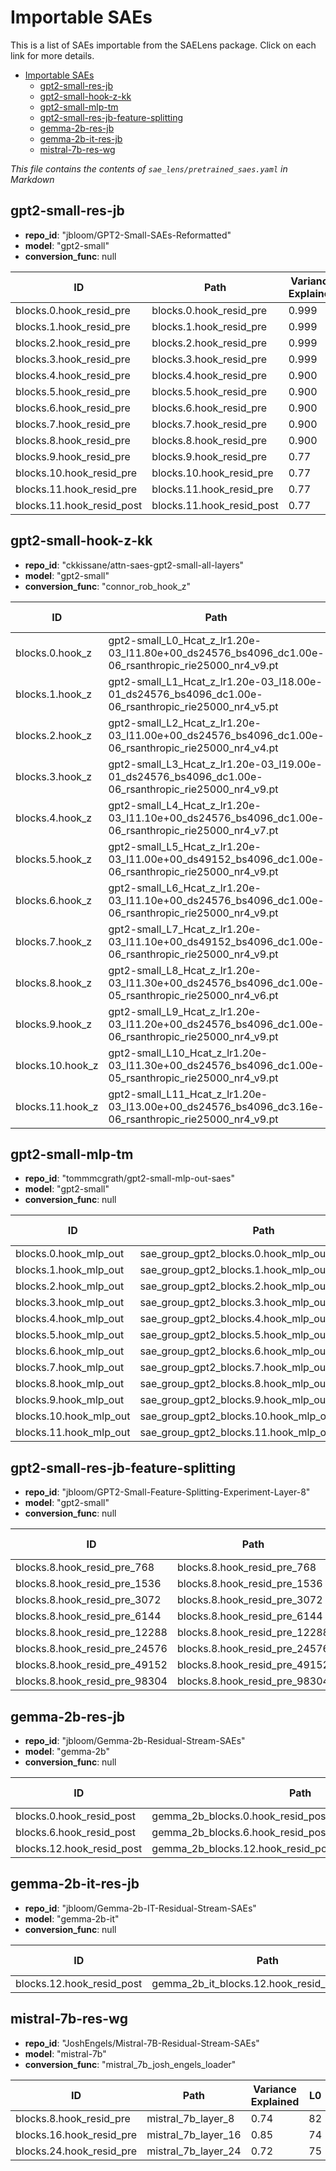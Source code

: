 
# Importable SAEs

This is a list of  SAEs importable from the SAELens package. Click on each link for more details.
- [Importable SAEs](#importable-saes)
  - [gpt2-small-res-jb](#gpt2-small-res-jb)
  - [gpt2-small-hook-z-kk](#gpt2-small-hook-z-kk)
  - [gpt2-small-mlp-tm](#gpt2-small-mlp-tm)
  - [gpt2-small-res-jb-feature-splitting](#gpt2-small-res-jb-feature-splitting)
  - [gemma-2b-res-jb](#gemma-2b-res-jb)
  - [gemma-2b-it-res-jb](#gemma-2b-it-res-jb)
  - [mistral-7b-res-wg](#mistral-7b-res-wg)

*This file contains the contents of `sae_lens/pretrained_saes.yaml` in Markdown*

## gpt2-small-res-jb

- **repo_id**: "jbloom/GPT2-Small-SAEs-Reformatted"
- **model**: "gpt2-small"
- **conversion_func**: null

| ID | Path | Variance Explained | L0 |
|----|------|--------------------|----|
| blocks.0.hook_resid_pre | blocks.0.hook_resid_pre | 0.999 | 10.0 |
| blocks.1.hook_resid_pre | blocks.1.hook_resid_pre | 0.999 | 10.0 |
| blocks.2.hook_resid_pre | blocks.2.hook_resid_pre | 0.999 | 18.0 |
| blocks.3.hook_resid_pre | blocks.3.hook_resid_pre | 0.999 | 23.0 |
| blocks.4.hook_resid_pre | blocks.4.hook_resid_pre | 0.900 | 31.0 |
| blocks.5.hook_resid_pre | blocks.5.hook_resid_pre | 0.900 | 41.0 |
| blocks.6.hook_resid_pre | blocks.6.hook_resid_pre | 0.900 | 51.0 |
| blocks.7.hook_resid_pre | blocks.7.hook_resid_pre | 0.900 | 54.0 |
| blocks.8.hook_resid_pre | blocks.8.hook_resid_pre | 0.900 | 60.0 |
| blocks.9.hook_resid_pre | blocks.9.hook_resid_pre | 0.77 | 70.0 |
| blocks.10.hook_resid_pre | blocks.10.hook_resid_pre | 0.77 | 52.0 |
| blocks.11.hook_resid_pre | blocks.11.hook_resid_pre | 0.77 | 56.0 |
| blocks.11.hook_resid_post | blocks.11.hook_resid_post | 0.77 | 70.0 |

## gpt2-small-hook-z-kk

- **repo_id**: "ckkissane/attn-saes-gpt2-small-all-layers"
- **model**: "gpt2-small"
- **conversion_func**: "connor_rob_hook_z"

| ID | Path | Variance Explained | L0 |
|----|------|--------------------|----|
| blocks.0.hook_z | gpt2-small_L0_Hcat_z_lr1.20e-03_l11.80e+00_ds24576_bs4096_dc1.00e-06_rsanthropic_rie25000_nr4_v9.pt | 0.13 | 3.0 |
| blocks.1.hook_z | gpt2-small_L1_Hcat_z_lr1.20e-03_l18.00e-01_ds24576_bs4096_dc1.00e-06_rsanthropic_rie25000_nr4_v5.pt | 0.42 | 23.0 |
| blocks.2.hook_z | gpt2-small_L2_Hcat_z_lr1.20e-03_l11.00e+00_ds24576_bs4096_dc1.00e-06_rsanthropic_rie25000_nr4_v4.pt | 0.40 | 16.0 |
| blocks.3.hook_z | gpt2-small_L3_Hcat_z_lr1.20e-03_l19.00e-01_ds24576_bs4096_dc1.00e-06_rsanthropic_rie25000_nr4_v9.pt | 0.43 | 15.0 |
| blocks.4.hook_z | gpt2-small_L4_Hcat_z_lr1.20e-03_l11.10e+00_ds24576_bs4096_dc1.00e-06_rsanthropic_rie25000_nr4_v7.pt | 0.27 | 14.0 |
| blocks.5.hook_z | gpt2-small_L5_Hcat_z_lr1.20e-03_l11.00e+00_ds49152_bs4096_dc1.00e-06_rsanthropic_rie25000_nr4_v9.pt | 0.13 | 17.0 |
| blocks.6.hook_z | gpt2-small_L6_Hcat_z_lr1.20e-03_l11.10e+00_ds24576_bs4096_dc1.00e-06_rsanthropic_rie25000_nr4_v9.pt | 0.0 | 17.0 |
| blocks.7.hook_z | gpt2-small_L7_Hcat_z_lr1.20e-03_l11.10e+00_ds49152_bs4096_dc1.00e-06_rsanthropic_rie25000_nr4_v9.pt | -7.55 | 19.0 |
| blocks.8.hook_z | gpt2-small_L8_Hcat_z_lr1.20e-03_l11.30e+00_ds24576_bs4096_dc1.00e-05_rsanthropic_rie25000_nr4_v6.pt | -0.22 | 23.0 |
| blocks.9.hook_z | gpt2-small_L9_Hcat_z_lr1.20e-03_l11.20e+00_ds24576_bs4096_dc1.00e-06_rsanthropic_rie25000_nr4_v9.pt | -0.54 | 23.0 |
| blocks.10.hook_z | gpt2-small_L10_Hcat_z_lr1.20e-03_l11.30e+00_ds24576_bs4096_dc1.00e-05_rsanthropic_rie25000_nr4_v9.pt | -0.27 | 14.0 |
| blocks.11.hook_z | gpt2-small_L11_Hcat_z_lr1.20e-03_l13.00e+00_ds24576_bs4096_dc3.16e-06_rsanthropic_rie25000_nr4_v9.pt | -0.7 | 9.4 |

## gpt2-small-mlp-tm

- **repo_id**: "tommmcgrath/gpt2-small-mlp-out-saes"
- **model**: "gpt2-small"
- **conversion_func**: null

| ID | Path | Variance Explained | L0 |
|----|------|--------------------|----|
| blocks.0.hook_mlp_out | sae_group_gpt2_blocks.0.hook_mlp_out_24576:v1 | 0.999 | 15.0 |
| blocks.1.hook_mlp_out | sae_group_gpt2_blocks.1.hook_mlp_out_24576:v0 | -0.20 | 21.0 |
| blocks.2.hook_mlp_out | sae_group_gpt2_blocks.2.hook_mlp_out_24576:v0 | 0.55 | 137.0 |
| blocks.3.hook_mlp_out | sae_group_gpt2_blocks.3.hook_mlp_out_24576:v0 | 0.41 | 54.0 |
| blocks.4.hook_mlp_out | sae_group_gpt2_blocks.4.hook_mlp_out_24576:v0 | 0.44 | 74.0 |
| blocks.5.hook_mlp_out | sae_group_gpt2_blocks.5.hook_mlp_out_24576:v0 | 0.52 | 76.0 |
| blocks.6.hook_mlp_out | sae_group_gpt2_blocks.6.hook_mlp_out_24576:v0 | 0.508 | 40.0 |
| blocks.7.hook_mlp_out | sae_group_gpt2_blocks.7.hook_mlp_out_24576:v0 | 0.53 | 52.0 |
| blocks.8.hook_mlp_out | sae_group_gpt2_blocks.8.hook_mlp_out_24576:v1 | 0.46 | 36.0 |
| blocks.9.hook_mlp_out | sae_group_gpt2_blocks.9.hook_mlp_out_24576:v0 | 0.37 | 49.0 |
| blocks.10.hook_mlp_out | sae_group_gpt2_blocks.10.hook_mlp_out_24576:v0 | -0.44 | 167.0 |
| blocks.11.hook_mlp_out | sae_group_gpt2_blocks.11.hook_mlp_out_24576:v2 | 0.05 | 170.0 |

## gpt2-small-res-jb-feature-splitting

- **repo_id**: "jbloom/GPT2-Small-Feature-Splitting-Experiment-Layer-8"
- **model**: "gpt2-small"
- **conversion_func**: null

| ID | Path | Variance Explained | L0 |
|----|------|--------------------|----|
| blocks.8.hook_resid_pre_768 | blocks.8.hook_resid_pre_768 | 0.61 | 36.0 |
| blocks.8.hook_resid_pre_1536 | blocks.8.hook_resid_pre_1536 | 0.67 | 39.0 |
| blocks.8.hook_resid_pre_3072 | blocks.8.hook_resid_pre_3072 | 0.72 | 41.0 |
| blocks.8.hook_resid_pre_6144 | blocks.8.hook_resid_pre_6144 | 0.76 | 43.0 |
| blocks.8.hook_resid_pre_12288 | blocks.8.hook_resid_pre_12288 | 0.77 | 43.0 |
| blocks.8.hook_resid_pre_24576 | blocks.8.hook_resid_pre_24576 | 0.79 | 40.0 |
| blocks.8.hook_resid_pre_49152 | blocks.8.hook_resid_pre_49152 | 0.81 | 40.0 |
| blocks.8.hook_resid_pre_98304 | blocks.8.hook_resid_pre_98304 | 0.82 | 43.0 |

## gemma-2b-res-jb

- **repo_id**: "jbloom/Gemma-2b-Residual-Stream-SAEs"
- **model**: "gemma-2b"
- **conversion_func**: null

| ID | Path | Variance Explained | L0 |
|----|------|--------------------|----|
| blocks.0.hook_resid_post | gemma_2b_blocks.0.hook_resid_post_16384_anthropic | 0.999 | 47.0 |
| blocks.6.hook_resid_post | gemma_2b_blocks.6.hook_resid_post_16384_anthropic_fast_lr | 0.71 | 56.0 |
| blocks.12.hook_resid_post | gemma_2b_blocks.12.hook_resid_post_16384 | -3.6 | 62.0 |

## gemma-2b-it-res-jb

- **repo_id**: "jbloom/Gemma-2b-IT-Residual-Stream-SAEs"
- **model**: "gemma-2b-it"
- **conversion_func**: null

| ID | Path | Variance Explained | L0 |
|----|------|--------------------|----|
| blocks.12.hook_resid_post | gemma_2b_it_blocks.12.hook_resid_post_16384 | 0.57 | 61.0 |

## mistral-7b-res-wg

- **repo_id**: "JoshEngels/Mistral-7B-Residual-Stream-SAEs"
- **model**: "mistral-7b"
- **conversion_func**: "mistral_7b_josh_engels_loader"

| ID | Path | Variance Explained | L0 |
|----|------|--------------------|----|
| blocks.8.hook_resid_pre | mistral_7b_layer_8 | 0.74 | 82 |
| blocks.16.hook_resid_pre | mistral_7b_layer_16 | 0.85 | 74 |
| blocks.24.hook_resid_pre | mistral_7b_layer_24 | 0.72 | 75 |